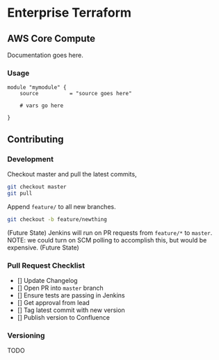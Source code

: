 # Enterprise Terraform 
## AWS Core Compute

Documentation goes here.

### Usage

```
module "mymodule" {
	source          = "source goes here"
	
	# vars go here

}
```

## Contributing

### Development

Checkout master and pull the latest commits,

```bash
git checkout master
git pull
```

Append ``feature/`` to all new branches.

```bash
git checkout -b feature/newthing
```

(Future State) 
Jenkins will run on PR requests from ``feature/*`` to ``master``. 
NOTE: we could turn on SCM polling to accomplish this, but would be expensive.
(Future State)

### Pull Request Checklist

- [] Update Changelog
- [] Open PR into ``master`` branch
- [] Ensure tests are passing in Jenkins
- [] Get approval from lead
- [] Tag latest commit with new version
- [] Publish version to Confluence

### Versioning

TODO
